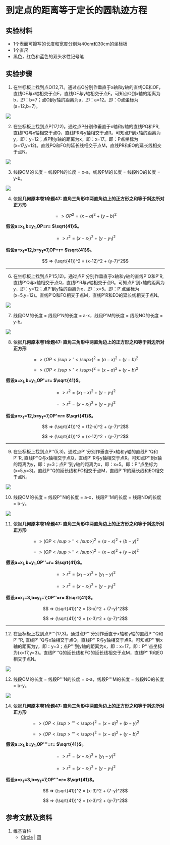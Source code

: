 # 到定点的距离等于定长的圆轨迹方程

## 实验材料

- 1个表面可擦写的长度和宽度分别为40cm和30cm的坐标板
- 1个直尺
- 黑色，红色和蓝色的双头水性记号笔

## 实验步骤

1. 在坐标板上找到点O(12,7)。通过点O分别作垂直于x轴和y轴的直线OE和OF，直线OE与x轴相交于点E，直线OF与y轴相交于点F。可知点O到x轴的距离为b，即：b=7；点O到y轴的距离为a，即：a=12。即：O点坐标为(a=12,b=7)。

![](/images/函数和极限/在2维坐标纸上感受n个点组成了任意形状的轮廓/到定点的距离等于定长的圆轨迹方程/1a1.jpg)

2. 在坐标板上找到点P(17,12)。通过点P分别作垂直于x轴和y轴的直线PQ和PR, 直线PQ与x轴相交于点Q，直线PR与y轴相交于点R。可知点P到x轴的距离为y，即：y=12；点P到y轴的距离为x，即：x=17。即：P点坐标为(x=17,y=12)。直线PQ和FO的延长线相交于点M，直线PR和EO的延长线相交于点N。

![](/images/函数和极限/在2维坐标纸上感受n个点组成了任意形状的轮廓/到定点的距离等于定长的圆轨迹方程/1a2.jpg)

3. 线段OM的长度 = 线段PN的长度 = x-a，线段PM的长度 = 线段NO的长度 = y-b。

![](/images/函数和极限/在2维坐标纸上感受n个点组成了任意形状的轮廓/到定点的距离等于定长的圆轨迹方程/1a3.jpg)

4. 依据**几何原本卷1命题47: 直角三角形中两直角边上的正方形之和等于斜边所对正方形**

$$ => OP^2 = (x-a)^2 + (y-b)^2$$

**假设a=x<sub>1</sub>,b=y<sub>1</sub>,OP=r= $\sqrt{41}$。**

$$ => r^2 = (x-x_1)^2 + (y-y_1)^2$$

**假设a=x<sub>1</sub>=12,b=y<sub>1</sub>=7,OP=r= $\sqrt{41}$。**

$$ => (\sqrt{41})^2 = (x-12)^2 + (y-7)^2$$

---------------------------------
6. 在坐标板上找到点P</sup>'</sup>(5,12)。通过点P</sup>'</sup>分别作垂直于x轴和y轴的直线P</sup>'</sup>Q和P</sup>'</sup>R, 直线P</sup>'</sup>Q与x轴相交于点Q，直线P</sup>'</sup>R与y轴相交于点R。可知点P</sup>'</sup>到x轴的距离为y，即：y=12；点P</sup>'</sup>到y轴的距离为x，即：x=5。即：P</sup>'</sup>点坐标为(x=5,y=12)。直线P</sup>'</sup>Q和FO相交于点M，直线P</sup>'</sup>R和EO的延长线相交于点N。

![](/images/函数和极限/在2维坐标纸上感受n个点组成了任意形状的轮廓/到定点的距离等于定长的圆轨迹方程/2a1.jpg)

7. 线段OM的长度 = 线段P</sup>'</sup>N的长度 = a-x，线段P</sup>'</sup>M的长度 = 线段NO的长度 = y-b。

![](/images/函数和极限/在2维坐标纸上感受n个点组成了任意形状的轮廓/到定点的距离等于定长的圆轨迹方程/2a2.jpg)

8. 依据**几何原本卷1命题47: 直角三角形中两直角边上的正方形之和等于斜边所对正方形**

$$ => (OP</sup>'</sup>)^2 = (a-x)^2 + (y-b)^2$$

$$ => (OP</sup>'</sup>)^2 = (x-a)^2 + (y-b)^2$$

**假设a=x<sub>1</sub>,b=y<sub>1</sub>,OP</sup>'</sup>=r= $\sqrt{41}$。**

$$ => r^2 = (x_1-x)^2 + (y-y_1)^2$$

$$ => r^2 = (x-x_1)^2 + (y-y_1)^2$$

**假设a=x<sub>1</sub>=12,b=y<sub>1</sub>=7,OP</sup>'</sup>=r= $\sqrt{41}$。**

$$ => (\sqrt{41})^2 = (12-x)^2 + (y-7)^2$$

$$ => (\sqrt{41})^2 = (x-12)^2 + (y-7)^2$$

-----------------------------------
9. 在坐标板上找到点P</sup>''</sup>(5,3)。通过点P</sup>''</sup>分别作垂直于x轴和y轴的直线P</sup>''</sup>Q和P</sup>''</sup>R, 直线P</sup>''</sup>Q与x轴相交于点Q，直线P</sup>''</sup>R与y轴相交于点R。可知点P</sup>''</sup>到x轴的距离为y，即：y=3；点P</sup>''</sup>到y轴的距离为x，即：x=5。即：P</sup>''</sup>点坐标为(x=5,y=3)。直线P</sup>''</sup>Q的延长线和FO相交于点M，直线P</sup>''</sup>R的延长线和EO相交于点N。

![](/images/函数和极限/在2维坐标纸上感受n个点组成了任意形状的轮廓/到定点的距离等于定长的圆轨迹方程/3a1.jpg)

10. 线段OM的长度 = 线段P</sup>''</sup>N的长度 = a-x，线段P</sup>''</sup>M的长度 = 线段NO的长度 = b-y。

![](/images/函数和极限/在2维坐标纸上感受n个点组成了任意形状的轮廓/到定点的距离等于定长的圆轨迹方程/3a2.jpg)

11. 依据**几何原本卷1命题47: 直角三角形中两直角边上的正方形之和等于斜边所对正方形**

$$ => (OP</sup>''</sup>)^2 = (a-x)^2 + (b-y)^2$$

$$ => (OP</sup>''</sup>)^2 = (x-a)^2 + (y-b)^2$$

**假设a=x<sub>1</sub>,b=y<sub>1</sub>,OP</sup>''</sup>=r= $\sqrt{41}$。**

$$ => r^2 = (x_1-x)^2 + (y_1-y)^2$$

$$ => r^2 = (x-x_1)^2 + (y-y_1)^2$$

**假设a=x<sub>1</sub>=3,b=y<sub>1</sub>=7,OP</sup>''</sup>=r= $\sqrt{41}$。**

$$ => (\sqrt{41})^2 = (3-x)^2 + (7-y)^2$$

$$ => (\sqrt{41})^2 = (x-3)^2 + (y-7)^2$$

------------------------
12. 在坐标板上找到点P</sup>'''</sup>(17,3)。通过点P</sup>'''</sup>分别作垂直于x轴和y轴的直线P</sup>'''</sup>Q和P</sup>'''</sup>R, 直线P</sup>'''</sup>Q与x轴相交于点Q，直线P</sup>'''</sup>R与y轴相交于点R。可知点P</sup>'''</sup>到x轴的距离为y，即：y=3；点P</sup>'''</sup>到y轴的距离为x，即：x=17。即：P</sup>'''</sup>点坐标为(x=17,y=3)。直线P</sup>'''</sup>Q的延长线和FO的延长线相交于点M，直线P</sup>'''</sup>R和EO相交于点N。

![](/images/函数和极限/在2维坐标纸上感受n个点组成了任意形状的轮廓/到定点的距离等于定长的圆轨迹方程/4a1.jpg)

12. 线段OM的长度 = 线段P</sup>'''</sup>N的长度 = x-a，线段P</sup>'''</sup>M的长度 = 线段NO的长度 = b-y。

![](/images/函数和极限/在2维坐标纸上感受n个点组成了任意形状的轮廓/到定点的距离等于定长的圆轨迹方程/4a2.jpg)

14. 依据**几何原本卷1命题47: 直角三角形中两直角边上的正方形之和等于斜边所对正方形**

$$ => (OP</sup>'''</sup>)^2 = (x-a)^2 + (b-y)^2$$

$$ => (OP</sup>'''</sup>)^2 = (x-a)^2 + (y-b)^2$$

**假设a=x<sub>1</sub>,b=y<sub>1</sub>,OP</sup>'''</sup>=r= $\sqrt{41}$。**

$$ => r^2 = (x-x_1)^2 + (y_1-y)^2$$

$$ => r^2 = (x-x_1)^2 + (y-y_1)^2$$

**假设a=x<sub>1</sub>=3,b=y<sub>1</sub>=7,OP</sup>'''</sup>=r= $\sqrt{41}$。**

$$ => (\sqrt{41})^2 = (x-3)^2 + (7-y)^2$$

$$ => (\sqrt{41})^2 = (x-3)^2 + (y-7)^2$$

## 参考文献及资料

1. 维基百科
	- [Circle](https://en.wikipedia.org/wiki/Circle) | [圆](https://zh.wikipedia.org/wiki/%E5%9C%86) 
